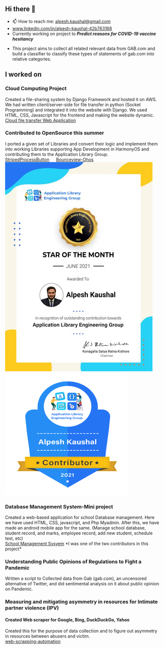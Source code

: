 ## Hi there 👋

- 📫 How to reach me: alpesh.kaushal@gmail.com
- www.linkedin.com/in/alpesh-kaushal-42b763168
- Currently working on project to <i><B>Predict reasons for COVID-19 vaccine hesitancy</B></i>
<!--During the ongoing global pandemic, many companies and countries have been pushing their vaccines into the markets and people have widely varying responses and views about the ongoing vaccinations. During the vaccine distributions, many people have been expressing their views through social media platforms. There are several of these social media platforms to express one's view. One of them is <B>GAB.com</B> which revels in the freedom of speech it provides. It is known for allowing hate speech on its platform. We know Anti-vaccine attitudes are much more expressed on anonymous platforms like Gab.<br><br>-->
- This project aims to collect all related relevant data from GAB.com and build a  classifier to classify these types of statements of gab.com into relative categories.


## I worked on <br>
### Cloud Computing Project<br>
Created a file-sharing system by Django Framework and hosted it on AWS. We had written client/server-side for file transfer in python (Socket Programming) and integrated it into the website with Django. We used HTML, CSS, Javascript for the frontend and making the website dynamic.
[Cloud file transfer Web Application](https://github.com/alpesh12345/Cloud_file_transfer_django_webapp)

### Contributed to OpenSource this summer<br>
I ported a given set of Libraries and convert their logic and implement them into working Libraries supporting App Development in HarmonyOS  and contributing them to the Application Library Group.
<br>
[StripedProcessButton](https://github.com/applibgroup/StripedProcessButton)
&emsp;
[Bounceview-Ohos](https://github.com/applibgroup/Bounceview-Ohos)
<br>
![ScreenShot](Intern_Star_of_Month_Certificate.png)
<img src="https://github.com/alpesh12345/alpesh12345/blob/main/Contributor_Badge_ALPESH%20KAUSHAL.png" width="400" height="400">

### Database Management System-Mini project<br>
Created a web-based application for school Database management. Here we have used HTML, CSS, javascript, and Php Myadmin.
After this, we have made an android mobile app for the same.
(Manage school database, student record, and marks, employee record, add new student, schedule test, etc)<br>
[School Management Sysyem](https://github.com/abhik2712/SMS-SOFTWARE) \*I was one of the two contributors in this project\*

### Understanding Public Opinions of Regulations to Fight a Pandemic<br>
Written a script to Collected data from Gab (gab.com), an uncensored alternative of Twitter, and did sentimental analysis on it about public opinion on Pandemic.


###  Measuring and mitigating asymmetry in resources for Intimate partner violence (IPV)<br>
#### Created Web scraper for Google, Bing, DuckDuckGo, Yahoo <br>
Created this for the purpose of data collection and to figure out asymmetry in resources between abusers and victim. <br>
[web-scrapping-automation](https://github.com/alpesh12345/web-scrapping-automation)
